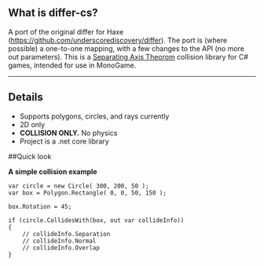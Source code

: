 ## What is differ-cs?

A port of the original differ for Haxe (https://github.com/underscorediscovery/differ). The port is (where possible) a one-to-one mapping, with a few changes to the API (no more out parameters). This is a [Separating Axis Theorom](http://en.wikipedia.org/wiki/Hyperplane_separation_theorem) collision library for C# games, intended for use in MonoGame.

----

## Details

- Supports polygons, circles, and rays currently
- 2D only
- **COLLISION ONLY.** No physics
- Project is a .net core library

##Quick look

**A simple collision example**

    var circle = new Circle( 300, 200, 50 );
    var box = Polygon.Rectangle( 0, 0, 50, 150 );

    box.Rotation = 45;

    if (circle.CollidesWith(box, out var collideInfo)) 
    {
        // collideInfo.Separation
        // collideInfo.Normal
        // collideInfo.Overlap
    }

